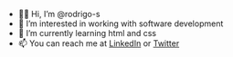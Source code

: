 - 👋🏽 Hi, I’m @rodrigo-s
- 👀 I’m interested in working with software development
- 🌱 I’m currently learning html and css
- 📫 You can reach me at [LinkedIn](https://www.linkedin.com/in/ros095/) or [Twitter](https://twitter.com/rods_95)

<!---
rodrigo-s/rodrigo-s is a ✨ special ✨ repository because its `README.md` (this file) appears on your GitHub profile.
You can click the Preview link to take a look at your changes.
--->
